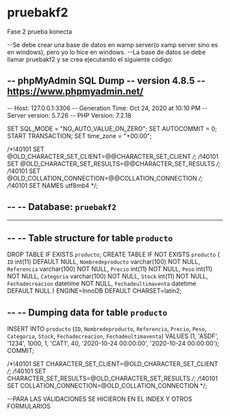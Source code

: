 # pruebakf2
Fase 2 prueba konecta


--Se debe crear una base de datos en wamp server(o xamp server sino es en windows), pero yo lo hice en windows.
--La base de datos se debe llamar pruebakf2 y se crea ejecutando el siguiente código:


-- phpMyAdmin SQL Dump
-- version 4.8.5
-- https://www.phpmyadmin.net/
--
-- Host: 127.0.0.1:3306
-- Generation Time: Oct 24, 2020 at 10:10 PM
-- Server version: 5.7.26
-- PHP Version: 7.2.18

SET SQL_MODE = "NO_AUTO_VALUE_ON_ZERO";
SET AUTOCOMMIT = 0;
START TRANSACTION;
SET time_zone = "+00:00";


/*!40101 SET @OLD_CHARACTER_SET_CLIENT=@@CHARACTER_SET_CLIENT */;
/*!40101 SET @OLD_CHARACTER_SET_RESULTS=@@CHARACTER_SET_RESULTS */;
/*!40101 SET @OLD_COLLATION_CONNECTION=@@COLLATION_CONNECTION */;
/*!40101 SET NAMES utf8mb4 */;

--
-- Database: `pruebakf2`
--

-- --------------------------------------------------------

--
-- Table structure for table `producto`
--

DROP TABLE IF EXISTS `producto`;
CREATE TABLE IF NOT EXISTS `producto` (
  `ID` int(11) DEFAULT NULL,
  `Nombredeproducto` varchar(100) NOT NULL,
  `Referencia` varchar(100) NOT NULL,
  `Precio` int(11) NOT NULL,
  `Peso` int(11) NOT NULL,
  `Categoria` varchar(100) NOT NULL,
  `Stock` int(11) NOT NULL,
  `Fechadecreacion` datetime NOT NULL,
  `Fechadeultimaventa` datetime DEFAULT NULL
) ENGINE=InnoDB DEFAULT CHARSET=latin2;

--
-- Dumping data for table `producto`
--

INSERT INTO `producto` (`ID`, `Nombredeproducto`, `Referencia`, `Precio`, `Peso`, `Categoria`, `Stock`, `Fechadecreacion`, `Fechadeultimaventa`) VALUES
(1, 'ASDF', '1234', 1000, 1, 'CAT1', 40, '2020-10-24 00:00:00', '2020-10-24 00:00:00');
COMMIT;

/*!40101 SET CHARACTER_SET_CLIENT=@OLD_CHARACTER_SET_CLIENT */;
/*!40101 SET CHARACTER_SET_RESULTS=@OLD_CHARACTER_SET_RESULTS */;
/*!40101 SET COLLATION_CONNECTION=@OLD_COLLATION_CONNECTION */;

--PARA LAS VALIDACIONES SE HICIERON EN EL INDEX Y OTROS FORMULARIOS
